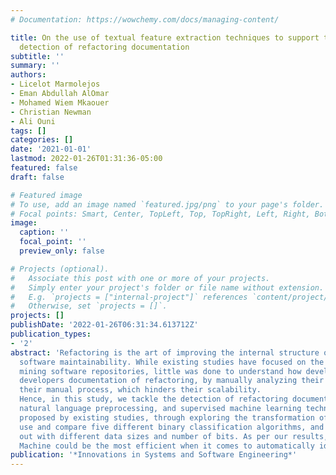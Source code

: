 ```yaml
---
# Documentation: https://wowchemy.com/docs/managing-content/

title: On the use of textual feature extraction techniques to support the automated
  detection of refactoring documentation
subtitle: ''
summary: ''
authors:
- Licelot Marmolejos
- Eman Abdullah AlOmar
- Mohamed Wiem Mkaouer
- Christian Newman
- Ali Ouni
tags: []
categories: []
date: '2021-01-01'
lastmod: 2022-01-26T01:31:36-05:00
featured: false
draft: false

# Featured image
# To use, add an image named `featured.jpg/png` to your page's folder.
# Focal points: Smart, Center, TopLeft, Top, TopRight, Left, Right, BottomLeft, Bottom, BottomRight.
image:
  caption: ''
  focal_point: ''
  preview_only: false

# Projects (optional).
#   Associate this post with one or more of your projects.
#   Simply enter your project's folder or file name without extension.
#   E.g. `projects = ["internal-project"]` references `content/project/deep-learning/index.md`.
#   Otherwise, set `projects = []`.
projects: []
publishDate: '2022-01-26T06:31:34.613712Z'
publication_types:
- '2'
abstract: 'Refactoring is the art of improving the internal structure of a program without altering its external behavior, and it is an important task when it comes to
  software maintainability. While existing studies have focused on the detection of refactoring operations by
  mining software repositories, little was done to understand how developers document their refactoring activities. Therefore, there is recent trend trying to detect
  developers documentation of refactoring, by manually analyzing their internal and external software documentation. However, these techniques are limited by
  their manual process, which hinders their scalability.
  Hence, in this study, we tackle the detection of refactoring documentation as binary classification problem. We focus on the automatic detection of refactoring activities in commit messages by relying on text-mining,
  natural language preprocessing, and supervised machine learning techniques. We design our tool to overcome the limitation of the manual process, previously
  proposed by existing studies, through exploring the transformation of commit messages into features that are used to train various models. For our evaluation, we
  use and compare five different binary classification algorithms, and we test the effectiveness of these models using an existing dataset of manually curated messages that are known to be documenting refactoring activities in the source code. The experiments are carried
  out with different data sizes and number of bits. As per our results, the combination of Chi-Squared with Bayes Point Machine (BPM) and Fisher Score with Bayes Point
  Machine could be the most efficient when it comes to automatically identifying refactoring text patterns in commit messages, with an accuracy of 0.96, and an FScore of 0.96.'
publication: '*Innovations in Systems and Software Engineering*'
---
```

